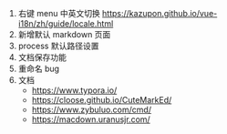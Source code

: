 1. 右键 menu 中英文切换 https://kazupon.github.io/vue-i18n/zh/guide/locale.html
2. 新增默认 markdown 页面
3. process 默认路径设置
4. 文档保存功能
5. 重命名 bug
6. 文档
   - https://www.typora.io/
   - https://cloose.github.io/CuteMarkEd/
   - https://www.zybuluo.com/cmd/
   - https://macdown.uranusjr.com/
